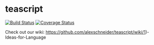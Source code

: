 teascript
=========
[![Build
Status](https://travis-ci.org/alexschneider/teascript.svg?branch=as%2Ftravis)](https://travis-ci.org/alexschneider/teascript)
[![Coverage
Status](https://coveralls.io/repos/alexschneider/teascript/badge.svg?branch=scanner-tests)](https://coveralls.io/r/alexschneider/teascript?branch=scanner-tests)

Check out our wiki: https://github.com/alexschneider/teascript/wiki/1)-Ideas-for-Language
